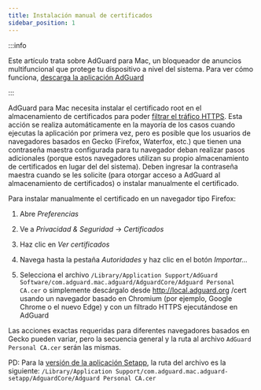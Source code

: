 ```yaml
---
title: Instalación manual de certificados
sidebar_position: 1
---
```


:::info

Este artículo trata sobre AdGuard para Mac, un bloqueador de anuncios multifuncional que protege tu dispositivo a nivel del sistema. Para ver cómo funciona, [descarga la aplicación AdGuard](https://agrd.io/download-kb-adblock)

:::

AdGuard para Mac necesita instalar el certificado root en el almacenamiento de certificados para poder [filtrar el tráfico HTTPS](/general/https-filtering/what-is-https-filtering). Esta acción se realiza automáticamente en la mayoría de los casos cuando ejecutas la aplicación por primera vez, pero es posible que los usuarios de navegadores basados en Gecko (Firefox, Waterfox, etc.) que tienen una contraseña maestra configurada para tu navegador deban realizar pasos adicionales (porque estos navegadores utilizan su propio almacenamiento de certificados en lugar del del sistema). Deben ingresar la contraseña maestra cuando se les solicite (para otorgar acceso a AdGuard al almacenamiento de certificados) o instalar manualmente el certificado.

Para instalar manualmente el certificado en un navegador tipo Firefox:

  1. Abre *Preferencias*

  2. Ve a *Privacidad & Seguridad* → *Certificados*

  3. Haz clic en *Ver certificados*

  4. Navega hasta la pestaña *Autoridades* y haz clic en el botón *Importar...*

  5. Selecciona el archivo `/Library/Application Support/AdGuard Software/com.adguard.mac.adguard/AdguardCore/Adguard Personal CA.cer` o simplemente descárgalo desde http://local.adguard.org /cert usando un navegador basado en Chromium (por ejemplo, Google Chrome o el nuevo Edge) y con un filtrado HTTPS ejecutándose en AdGuard

Las acciones exactas requeridas para diferentes navegadores basados en Gecko pueden variar, pero la secuencia general y la ruta al archivo `AdGuard Personal CA.cer` serán las mismas.

PD: Para la [versión de la aplicación Setapp](https://setapp.com/apps/adguard), la ruta del archivo es la siguiente: `/Library/Application Support/com.adguard.mac.adguard-setapp/AdguardCore/Adguard Personal CA.cer`
